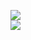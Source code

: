 [![](https://img.shields.io/badge/Made%20With-Github%20Spray-lightgrey.svg?style=for-the-badge&logo=github)](https://github.com/Annihil/github-spray#26080)  
[![](https://i.imgur.com/2DrTn0Z.gif)](https://github.com/Annihil/github-spray)